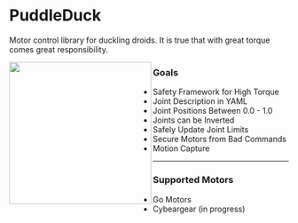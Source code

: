 # PuddleDuck
Motor control library for duckling droids. It is true that with great torque comes great responsibility.

<img align="left" width="256" height="256" src="https://github.com/reeltwo/PuddleDuck/assets/16616950/ae5ef098-fab6-44e4-a5b8-ee2fc14e3487">

### Goals ###

- Safety Framework for High Torque
- Joint Description in YAML
- Joint Positions Between 0.0 - 1.0
- Joints can be Inverted
- Safely Update Joint Limits
- Secure Motors from Bad Commands
- Motion Capture
---
### Supported Motors ###

- Go Motors
- Cybeargear (in progress)

